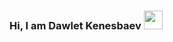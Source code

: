 ### Hi, I am Dawlet Kenesbaev <img src='https://media3.giphy.com/media/47GTKznyEywUBLgR0x/200w.webp?cid=ecf05e47g8l7raynfvvp0kurhutbbe340bziwt2no71lab0f&ep=v1_gifs_search&rid=200w.webp&ct=g' width='30px'  />

<!--
**NUKUS777/NUKUS777** is a ✨ _special_ ✨ repository because its `README.md` (this file) appears on your GitHub profile.

Here are some ideas to get you started:

- 🔭 I’m currently working on ...
- 🌱 I’m currently learning ...
- 👯 I’m looking to collaborate on ...
- 🤔 I’m looking for help with ...
- 💬 Ask me about ...
- 📫 How to reach me: ...
- 😄 Pronouns: ...
- ⚡ Fun fact: ...
-->
